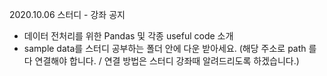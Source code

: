 2020.10.06 스터디 - 강좌 공지
 - 데이터 전처리를 위한 Pandas 및 각종 useful code 소개
 - sample data를 스터디 공부하는 폴더 안에 다운 받아세요. (해당 주소로 path 를 다 연결해야 합니다. / 연결 방법은 스터디 강좌때 알려드리도록 하겠습니다.)

